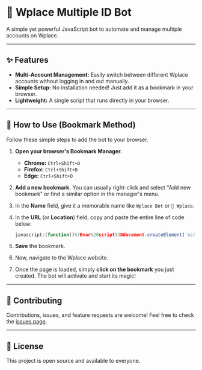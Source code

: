 # 🤖 Wplace Multiple ID Bot

A simple yet powerful JavaScript bot to automate and manage multiple accounts on Wplace.

---

## ✨ Features

- **Multi-Account Management:** Easily switch between different Wplace accounts without logging in and out manually.
- **Simple Setup:** No installation needed! Just add it as a bookmark in your browser.
- **Lightweight:** A single script that runs directly in your browser.

---

## 🚀 How to Use (Bookmark Method)

Follow these simple steps to add the bot to your browser.

1.  **Open your browser's Bookmark Manager.**
    -   **Chrome:** `Ctrl+Shift+O`
    -   **Firefox:** `Ctrl+Shift+B`
    -   **Edge:** `Ctrl+Shift+O`

2.  **Add a new bookmark.** You can usually right-click and select "Add new bookmark" or find a similar option in the manager's menu.

3.  In the **Name** field, give it a memorable name like `Wplace Bot` or `🚀 Wplace`.

4.  In the **URL** (or **Location**) field, copy and paste the entire line of code below:

    ```javascript
    javascript:(function()%7Bvar%20script%3Ddocument.createElement('script')%3Bscript.src%3D'[https://raw.githubusercontent.com/anuj7iwari/Wplace-Multiple-Id-bot/main/wplace.js'%3Bdocument.body.appendChild(script)%3B%7D)()%3B](https://raw.githubusercontent.com/anuj7iwari/Wplace-Multiple-Id-bot/main/wplace.js'%3Bdocument.body.appendChild(script)%3B%7D)()%3B)
    ```

5.  **Save** the bookmark.

6.  Now, navigate to the Wplace website.

7.  Once the page is loaded, simply **click on the bookmark** you just created. The bot will activate and start its magic!

---

## 🤝 Contributing

Contributions, issues, and feature requests are welcome! Feel free to check the [issues page](https://github.com/anuj7iwari/Wplace-Multiple-Id-bot/issues).

---

## 📝 License

This project is open source and available to everyone.

